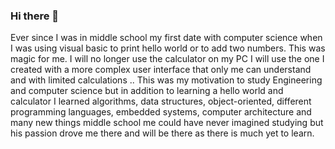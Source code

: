 ### Hi there 👋

Ever since I was in middle school my first date with computer science when I was using visual basic to print hello world or to add two numbers. This was magic for me. I will no longer use the calculator on my PC I will use the one I created with a more complex user interface that only me can understand and with limited calculations .. This was my motivation to study Engineering and computer science but in addition to learning a hello world and calculator I learned algorithms, data structures, object-oriented, different programming languages, embedded systems, computer architecture and many new things middle school me could have never imagined studying but his passion drove me there and will be there as there is much yet to learn.



<!--
**fadyHemaya/fadyHemaya** is a ✨ _special_ ✨ repository because its `README.md` (this file) appears on your GitHub profile.

Here are some ideas to get you started:

- 🔭 I’m currently working on ...
- 🌱 I’m currently learning ...
- 👯 I’m looking to collaborate on ...
- 🤔 I’m looking for help with ...
- 💬 Ask me about ...
- 📫 How to reach me: ...
- 😄 Pronouns: ...
- ⚡ Fun fact: ...
-->
